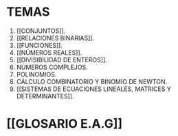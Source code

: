 # TEMAS
1. [[CONJUNTOS]].
2. [[RELACIONES BINARIAS]].
3. [[FUNCIONES]].
4. [[NÚMEROS REALES]].
5. [[DIVISIBILIDAD DE ENTEROS]].
6. NÚMEROS COMPLEJOS.
7. POLINOMIOS.
8. CÁLCULO COMBINATORIO Y BINOMIO DE NEWTON.
9. [[SISTEMAS DE ECUACIONES LINEALES, MATRICES Y DETERMINANTES]].

# [[GLOSARIO E.A.G]] 
